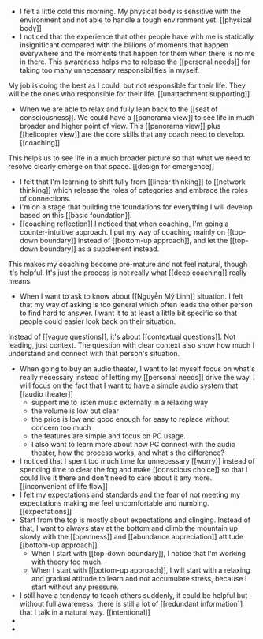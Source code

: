 - I felt a little cold this morning. My physical body is sensitive with the environment and not able to handle a tough environment yet. [[physical body]]
- I noticed that the experience that other people have with me is statically insignificant compared with the billions of moments that happen everywhere and the moments that happen for them when there is no me in there. This awareness helps me to release the [[personal needs]] for taking too many unnecessary responsibilities in myself.

My job is doing the best as I could, but not responsible for their life. They will be the ones who responsible for their life. [[unattachment supporting]]
- When we are able to relax and fully lean back to the [[seat of consciousness]]. We could have a [[panorama view]] to see life in much broader and higher point of view. This [[panorama view]] plus [[helicopter view]] are the core skills that any coach need to develop. [[coaching]]

This helps us to see life in a much broader picture so that what we need to resolve clearly emerge on that space.  [[design for emergence]]
- I felt that I'm learning to shift fully from [[linear thinking]] to [[network thinking]] which release the roles of categories and embrace the roles of connections.
- I'm on a stage that building the foundations for everything I will develop based on this [[basic foundation]].
- [[coaching reflection]] I noticed that when coaching, I'm going a counter-intuitive approach. I put my way of coaching mainly on [[top-down boundary]] instead of [[bottom-up approach]], and let the [[top-down boundary]] as a supplement instead.

This makes my coaching become pre-mature and not feel natural, though it's helpful. It's just the process is not really what [[deep coaching]] really means.
- When I want to ask to know about [[Nguyễn Mỹ Linh]] situation. I felt that my way of asking is too general which often leads the other person to find hard to answer. I want it to at least a little bit specific so that people could easier look back on their situation. 

Instead of [[vague questions]], it's about [[contextual questions]]. Not leading, just context. The question with clear context also show how much I understand and connect with that person's situation. 
- When going to buy an audio theater, I want to let myself focus on what's really necessary instead of letting my [[personal needs]] drive the way. I will focus on the fact that I want to have a simple audio system that [[audio theater]]
    - support me to listen music externally in a relaxing way
    - the volume is low but clear
    - the price is low and good enough for easy to replace without concern too much
    - the features are simple and focus on PC usage.
    - I also want to learn more about how PC connect with the audio theater, how the process works, and what's the difference? 
- I noticed that I spent too much time for unnecessary [[worry]] instead of spending time to clear the fog and make [[conscious choice]] so that I could live it there and don't need to care about it any more. [[inconvenient of life flow]]
-  I felt my expectations and standards and the fear of not meeting my expectations making me feel uncomfortable and numbing. [[expectations]]
- Start from the top is mostly about expectations and clinging. Instead of that, I want to always stay at the bottom and climb the mountain up slowly with the [[openness]] and [[abundance appreciation]] attitude [[bottom-up approach]] 
    - When I start with [[top-down boundary]], I notice that I'm working with theory too much.
    - When I start with [[bottom-up approach]], I will start with a relaxing and gradual attitude to learn and not accumulate stress, because I start without any pressure.
- I still have a tendency to teach others suddenly, it could be helpful but without full awareness, there is still a lot of [[redundant information]] that I talk in a natural way. [[intentional]]
- 
- 
